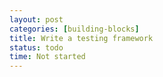 ```yaml
---
layout: post
categories: [building-blocks]
title: Write a testing framework
status: todo
time: Not started
---
```

